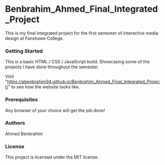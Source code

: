 # Benbrahim_Ahmed_Final_Integrated_Project
  This is my final integrated project for the first semester of interactive media design at Fanshawe College.
  
### Getting Started
This is a basic HTML / CSS / JavaScript build. Showcasing some of the projects I have done throughout the semester.

Visit "https://abenbrahim94.github.io/Benbrahim_Ahmed_Final_Integrated_Project/" to see how the website looks like.

### Prerequisites
Any browser of your choice will get the job done!

### Authors
Ahmed Benbrahim

### License
This project is licensed under the MIT license.
